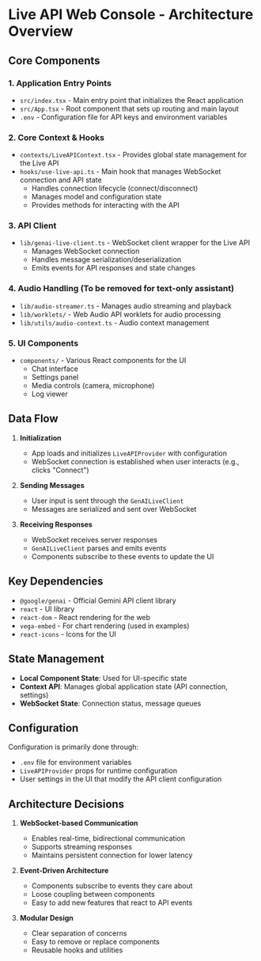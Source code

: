 # Live API Web Console - Architecture Overview

## Core Components

### 1. Application Entry Points
- `src/index.tsx` - Main entry point that initializes the React application
- `src/App.tsx` - Root component that sets up routing and main layout
- `.env` - Configuration file for API keys and environment variables

### 2. Core Context & Hooks
- `contexts/LiveAPIContext.tsx` - Provides global state management for the Live API
- `hooks/use-live-api.ts` - Main hook that manages WebSocket connection and API state
  - Handles connection lifecycle (connect/disconnect)
  - Manages model and configuration state
  - Provides methods for interacting with the API

### 3. API Client
- `lib/genai-live-client.ts` - WebSocket client wrapper for the Live API
  - Manages WebSocket connection
  - Handles message serialization/deserialization
  - Emits events for API responses and state changes

### 4. Audio Handling (To be removed for text-only assistant)
- `lib/audio-streamer.ts` - Manages audio streaming and playback
- `lib/worklets/` - Web Audio API worklets for audio processing
- `lib/utils/audio-context.ts` - Audio context management

### 5. UI Components
- `components/` - Various React components for the UI
  - Chat interface
  - Settings panel
  - Media controls (camera, microphone)
  - Log viewer

## Data Flow

1. **Initialization**
   - App loads and initializes `LiveAPIProvider` with configuration
   - WebSocket connection is established when user interacts (e.g., clicks "Connect")

2. **Sending Messages**
   - User input is sent through the `GenAILiveClient`
   - Messages are serialized and sent over WebSocket

3. **Receiving Responses**
   - WebSocket receives server responses
   - `GenAILiveClient` parses and emits events
   - Components subscribe to these events to update the UI

## Key Dependencies

- `@google/genai` - Official Gemini API client library
- `react` - UI library
- `react-dom` - React rendering for the web
- `vega-embed` - For chart rendering (used in examples)
- `react-icons` - Icons for the UI

## State Management

- **Local Component State**: Used for UI-specific state
- **Context API**: Manages global application state (API connection, settings)
- **WebSocket State**: Connection status, message queues

## Configuration

Configuration is primarily done through:
- `.env` file for environment variables
- `LiveAPIProvider` props for runtime configuration
- User settings in the UI that modify the API client configuration

## Architecture Decisions

1. **WebSocket-based Communication**
   - Enables real-time, bidirectional communication
   - Supports streaming responses
   - Maintains persistent connection for lower latency

2. **Event-Driven Architecture**
   - Components subscribe to events they care about
   - Loose coupling between components
   - Easy to add new features that react to API events

3. **Modular Design**
   - Clear separation of concerns
   - Easy to remove or replace components
   - Reusable hooks and utilities
